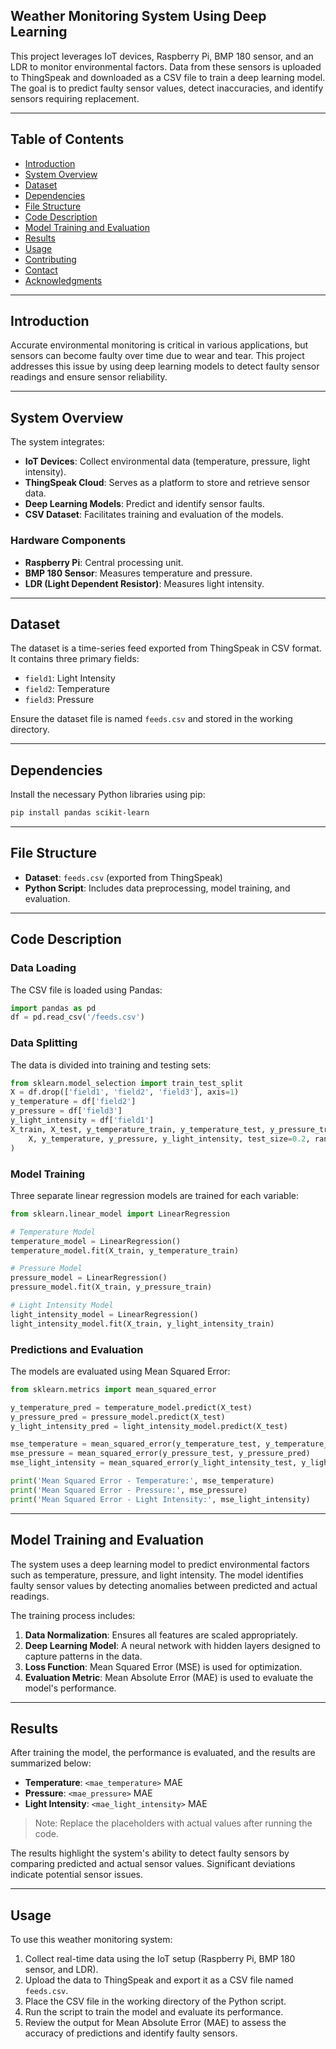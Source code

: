 ## Weather Monitoring System Using Deep Learning

This project leverages IoT devices, Raspberry Pi, BMP 180 sensor, and an LDR to monitor environmental factors. Data from these sensors is uploaded to ThingSpeak and downloaded as a CSV file to train a deep learning model. The goal is to predict faulty sensor values, detect inaccuracies, and identify sensors requiring replacement.

---

## Table of Contents

- [Introduction](#introduction)
- [System Overview](#system-overview)
- [Dataset](#dataset)
- [Dependencies](#dependencies)
- [File Structure](#file-structure)
- [Code Description](#code-description)
- [Model Training and Evaluation](#model-training-and-evaluation)
- [Results](#results)
- [Usage](#usage)
- [Contributing](#contributing)
- [Contact](#contact)
- [Acknowledgments](#acknowledgments)

---

## Introduction

Accurate environmental monitoring is critical in various applications, but sensors can become faulty over time due to wear and tear. This project addresses this issue by using deep learning models to detect faulty sensor readings and ensure sensor reliability.

---

## System Overview

The system integrates:
- **IoT Devices**: Collect environmental data (temperature, pressure, light intensity).
- **ThingSpeak Cloud**: Serves as a platform to store and retrieve sensor data.
- **Deep Learning Models**: Predict and identify sensor faults.
- **CSV Dataset**: Facilitates training and evaluation of the models.

### Hardware Components
- **Raspberry Pi**: Central processing unit.
- **BMP 180 Sensor**: Measures temperature and pressure.
- **LDR (Light Dependent Resistor)**: Measures light intensity.

---

## Dataset

The dataset is a time-series feed exported from ThingSpeak in CSV format. It contains three primary fields:
- `field1`: Light Intensity
- `field2`: Temperature
- `field3`: Pressure

Ensure the dataset file is named `feeds.csv` and stored in the working directory.

---

## Dependencies

Install the necessary Python libraries using pip:
```bash
pip install pandas scikit-learn
```

---

## File Structure

- **Dataset**: `feeds.csv` (exported from ThingSpeak)
- **Python Script**: Includes data preprocessing, model training, and evaluation.

---

## Code Description

### Data Loading

The CSV file is loaded using Pandas:
```python
import pandas as pd
df = pd.read_csv('/feeds.csv')
```

### Data Splitting

The data is divided into training and testing sets:
```python
from sklearn.model_selection import train_test_split
X = df.drop(['field1', 'field2', 'field3'], axis=1)
y_temperature = df['field2']
y_pressure = df['field3']
y_light_intensity = df['field1']
X_train, X_test, y_temperature_train, y_temperature_test, y_pressure_train, y_pressure_test, y_light_intensity_train, y_light_intensity_test = train_test_split(
    X, y_temperature, y_pressure, y_light_intensity, test_size=0.2, random_state=42
)
```

### Model Training

Three separate linear regression models are trained for each variable:
```python
from sklearn.linear_model import LinearRegression

# Temperature Model
temperature_model = LinearRegression()
temperature_model.fit(X_train, y_temperature_train)

# Pressure Model
pressure_model = LinearRegression()
pressure_model.fit(X_train, y_pressure_train)

# Light Intensity Model
light_intensity_model = LinearRegression()
light_intensity_model.fit(X_train, y_light_intensity_train)
```

### Predictions and Evaluation

The models are evaluated using Mean Squared Error:
```python
from sklearn.metrics import mean_squared_error

y_temperature_pred = temperature_model.predict(X_test)
y_pressure_pred = pressure_model.predict(X_test)
y_light_intensity_pred = light_intensity_model.predict(X_test)

mse_temperature = mean_squared_error(y_temperature_test, y_temperature_pred)
mse_pressure = mean_squared_error(y_pressure_test, y_pressure_pred)
mse_light_intensity = mean_squared_error(y_light_intensity_test, y_light_intensity_pred)

print('Mean Squared Error - Temperature:', mse_temperature)
print('Mean Squared Error - Pressure:', mse_pressure)
print('Mean Squared Error - Light Intensity:', mse_light_intensity)
```

---

## Model Training and Evaluation

The system uses a deep learning model to predict environmental factors such as temperature, pressure, and light intensity. The model identifies faulty sensor values by detecting anomalies between predicted and actual readings.

The training process includes:
1. **Data Normalization**: Ensures all features are scaled appropriately.
2. **Deep Learning Model**: A neural network with hidden layers designed to capture patterns in the data.
3. **Loss Function**: Mean Squared Error (MSE) is used for optimization.
4. **Evaluation Metric**: Mean Absolute Error (MAE) is used to evaluate the model's performance.

---

## Results

After training the model, the performance is evaluated, and the results are summarized below:

- **Temperature**: `<mae_temperature>` MAE
- **Pressure**: `<mae_pressure>` MAE
- **Light Intensity**: `<mae_light_intensity>` MAE

> Note: Replace the placeholders with actual values after running the code.

The results highlight the system's ability to detect faulty sensors by comparing predicted and actual sensor values. Significant deviations indicate potential sensor issues.

---

## Usage

To use this weather monitoring system:
1. Collect real-time data using the IoT setup (Raspberry Pi, BMP 180 sensor, and LDR).
2. Upload the data to ThingSpeak and export it as a CSV file named `feeds.csv`.
3. Place the CSV file in the working directory of the Python script.
4. Run the script to train the model and evaluate its performance.
5. Review the output for Mean Absolute Error (MAE) to assess the accuracy of predictions and identify faulty sensors.


